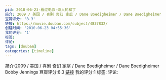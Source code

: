 ```yaml
---
pid: 2010-06-23-看过电影-烦人的柳丁
简介: 2009 / 美国 / 喜剧 奇幻 家庭 / Dane Boedigheimer / Dane Boedigheimer Bobby Jennings
豆瓣评分: '8.3'
链接: https://movie.douban.com/subject/4837832/
创建时间: '2010-06-23 04:55:36'
我的评分: '1'
标签:
评论:
tags: [douban]
categories: [timeline]
---
```

简介:2009 / 美国 / 喜剧 奇幻 家庭 / Dane Boedigheimer / Dane Boedigheimer Bobby Jennings
豆瓣评分:8.3
[链接](https://movie.douban.com/subject/4837832/)
我的评分:1
标签:
评论:
